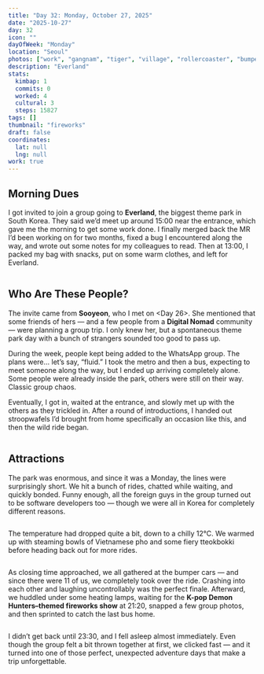 ```yaml
---
title: "Day 32: Monday, October 27, 2025"
date: "2025-10-27"
day: 32
icon: ""
dayOfWeek: "Monday"
location: "Seoul"
photos: ["work", "gangnam", "tiger", "village", "rollercoaster", "bumpercars", "holland", "fireworks", "group"]
description: "Everland"
stats:
  kimbap: 1
  commits: 0
  worked: 4
  cultural: 3
  steps: 15827
tags: []
thumbnail: "fireworks"
draft: false
coordinates:
  lat: null
  lng: null
work: true
---
```


## Morning Dues

I got invited to join a group going to **Everland**, the biggest theme park in South Korea. They said we’d meet up around 15:00 near the entrance, which gave me the morning to get some work done. I finally merged back the MR I’d been working on for two months, fixed a bug I encountered along the way, and wrote out some notes for my colleagues to read. Then at 13:00, I packed my bag with snacks, put on some warm clothes, and left for Everland.

<Img gangnam desc="The concrete jungle">

## Who Are These People?

The invite came from **Sooyeon**, who I met on <Day 26>. She mentioned that some friends of hers — and a few people from a **Digital Nomad** community — were planning a group trip. I only knew her, but a spontaneous theme park day with a bunch of strangers sounded too good to pass up.

During the week, people kept being added to the WhatsApp group. The plans were… let’s say, “fluid.” I took the metro and then a bus, expecting to meet someone along the way, but I ended up arriving completely alone. Some people were already inside the park, others were still on their way. Classic group chaos.

Eventually, I got in, waited at the entrance, and slowly met up with the others as they trickled in. After a round of introductions, I handed out stroopwafels I’d brought from home specifically an occasion like this, and then the wild ride began.

<Img tiger desc="A zoo and a theme park in one!">

## Attractions

The park was enormous, and since it was a Monday, the lines were surprisingly short. We hit a bunch of rides, chatted while waiting, and quickly bonded. Funny enough, all the foreign guys in the group turned out to be software developers too — though we were all in Korea for completely different reasons. 

<Img village desc="The theming in this park was all over the place">

The temperature had dropped quite a bit, down to a chilly 12°C. We warmed up with steaming bowls of Vietnamese pho and some fiery tteokbokki before heading back out for more rides.

<Img rollercoaster desc="I got to keep the roller coaster picture as a souvenir!">

As closing time approached, we all gathered at the bumper cars — and since there were 11 of us, we completely took over the ride. Crashing into each other and laughing uncontrollably was the perfect finale. Afterward, we huddled under some heating lamps, waiting for the **K-pop Demon Hunters–themed fireworks show** at 21:20, snapped a few group photos, and then sprinted to catch the last bus home.

<Img fireworks desc="'We're going UP, UP, UP!'">

I didn’t get back until 23:30, and I fell asleep almost immediately. Even though the group felt a bit thrown together at first, we clicked fast — and it turned into one of those perfect, unexpected adventure days that make a trip unforgettable.